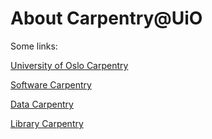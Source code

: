 # About Carpentry@UiO

Some links:

[University of Oslo Carpentry](http://www.uio.no/english/for-employees/support/research/research-data/training/carpentry/)

[Software Carpentry](software-carpentry.org)

[Data Carpentry](datacarpentry.org)

[Library Carpentry](https://librarycarpentry.github.io/)